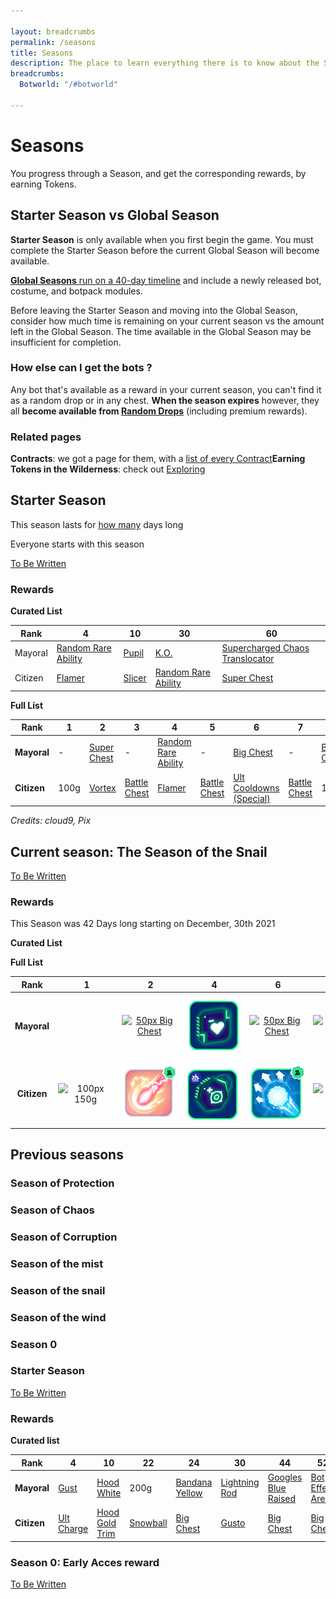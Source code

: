 ```yaml
---

layout: breadcrumbs
permalink: /seasons
title: Seasons
description: The place to learn everything there is to know about the Seasons in Botworld Adventure!
breadcrumbs:
  Botworld: "/#botworld"
  
---
```


# Seasons

<div markdown="1" class=" ghcms ghcms-intro">

You progress through a Season, and get the corresponding rewards, by earning Tokens.

## Starter Season vs Global Season

**Starter Season** is only available when you first begin the game. You must complete the Starter Season before the current Global Season will become available.

[**Global Seasons** run on a 40-day timeline](<#tbc>) and include a newly released bot, costume, and botpack modules.

Before leaving the Starter Season and moving into the Global Season, consider how much time is remaining on your current season vs the amount left in the Global Season. The time available in the Global Season may be insufficient for completion.

### How else can I get the bots ?

Any bot that's available as a reward in your current season, you can't find it as a random drop or in any chest. **When the season expires** however, they all **become available from [Random Drops](</loot#botframes>)** (including premium rewards).

### Related pages

**Contracts**: we got a page for them, with a [list of every Contract](</contracts>)**Earning Tokens in the Wilderness**: check out [Exploring](</exploring>)

</div>

## Starter Season

<div markdown="1" class=" ghcms ghcms-starterseason">

This season lasts for [how many](</contribute#tbw>) days long<br>

Everyone starts with this season

[To Be Written](</contribute#tbw>)
</div>

### Rewards

**Curated List**

| Rank    | 4 | 10 | 30 | 60 |
| -       | - | -  | -  | -  |
| Mayoral | [Random Rare Ability](/abilities) | [Pupil](/pupil)  | [K.O.](/ko)  | [Supercharged Chaos Translocator](/supercharged-chaos-translocator)  |
| Citizen | [Flamer](/flamer) | [Slicer](/slicer)  | [Random Rare Ability](/abilities)  | [Super Chest](/contribute#tbw)  |


**Full List**

<div markdown="1" class=" ghcms ghcms-fulllist">
</div>

| Rank | 1 | 2 | 3 | 4 | 5 | 6 | 7 | 8 | 9 | 10 | 11 | 12 | 13 | 14 | 15 | 16 | 17 | 18 | 19 | 20 | 21 | 22 | 23 | 24 | 25 | 26 | 27 | 28 | 29 | 30 | 31 | 32 | 33 | 34 | 35 | 36 | 37 | 38 | 39 | 40 | 41 | 42 | 43 | 44 | 45 | 46 | 47 | 48 | 49 | 50 | 51 | 52 | 53 | 54 | 55 | 56 | 57 | 58 | 59 | 60 |
|---|---|---|---|---|---|---|---|---|---|---|---|---|---|---|---|---|---|---|---|---|---|---|---|---|---|---|---|---|---|---|---|---|---|---|---|---|---|---|---|---|---|---|---|---|---|---|---|---|---|---|---|---|---|---|---|---|---|---|---|---|
| **Mayoral** | - | [Super Chest](/contribute#tbw) | - | [Random Rare Ability](/abilities) | - | [Big Chest](/contribute#tbw) | - | [Big Chest](/contribute#tbw) | - | [Pupil](/pupil) | - | [Big Chest](/contribute#tbw) | - | [Big Chest](/contribute#tbw) | - | [Chaser Speed](/chaser-speed-rare) | - | [Big Chest](/contribute#tbw) | - | [Big Chest](/contribute#tbw) | - | [Bot Damage (Rare)](/bot-damage-rare) | - | [Big Chest](/contribute#tbw) | - | [Big Chest](/contribute#tbw) | - | [Super Chest](/contribute#tbw) | - | [K.O.](/ko) | - | [Big Chest](/contribute#tbw) | - | [Big Chest](/contribute#tbw) | - | [Super Chest](/contribute#tbw) | - | [Big Chest](/contribute#tbw) | - | [Big Chest](/contribute#tbw) | - | [Random Rare Booster](/boosters) | - | [Big Chest](/contribute#tbw) | - | [Big Chest](/contribute#tbw) | - | [Super Chest](/contribute#tbw) | - | [Big Chest](/contribute#tbw) | - | [Big Chest](/contribute#tbw) | - | [Random Rare Ability](/abilities) | - | [Big Chest](/contribute#tbw) | - | [Super Chest](/contribute#tbw) | - | [Supercharged Chaos Translocator](/supercharged-chaos-translocator)
| **Citizen** | 100g | [Vortex](/vortex) | [Battle Chest](/contribute#tbw) | [Flamer](/flamer) | [Battle Chest](/contribute#tbw) | [Ult Cooldowns (Special)](/ult-cooldowns-special) | [Battle Chest](/contribute#tbw) | 150g | [Battle Chest](/contribute#tbw) | [Slicer](/slicer) | [Battle Chest](/contribute#tbw) | [Chaos Translocator](/chaos-translocator) | [Battle Chest](/contribute#tbw) | 200g | [Battle Chest](/contribute#tbw) | [Power Generation (Special)](/power-generation-special) | [Battle Chest](/contribute#tbw) | 200g | [Battle Chest](/contribute#tbw) | [Big Chest](/contribute#tbw) | [Battle Chest](/contribute#tbw) | 300g | [Battle Chest](/contribute#tbw) | [Random Special Ability](/abilities) | [Battle Chest](/contribute#tbw) | 250g | [Battle Chest](/contribute#tbw) | [Random Special Booster](/boosters) | [Battle Chest](/contribute#tbw) | [Random Rare Ability](/abilities) | [Battle Chest](/contribute#tbw) | 250g | [Battle Chest](/contribute#tbw) | [Big Chest](/contribute#tbw) | [Battle Chest](/contribute#tbw) | [Random Special Ability](/abilities) | [Battle Chest](/contribute#tbw) | [Big Chest](/contribute#tbw) | [Battle Chest](/contribute#tbw) | 250g | [Battle Chest](/contribute#tbw) | [Big Chest](/contribute#tbw) | [Battle Chest](/contribute#tbw) | [Random Special Booster](/boosters) | [Battle Chest](/contribute#tbw) | 250g | [Battle Chest](/contribute#tbw) | [Big Chest](/contribute#tbw) | [Battle Chest](/contribute#tbw) | [Random Special Ability](/abilities) | [Battle Chest](/contribute#tbw) | [Random Special Booster](/boosters) | [Battle Chest](/contribute#tbw) | 250g | [Battle Chest](/contribute#tbw) | [Big Chest](/contribute#tbw) | [Battle Chest](/contribute#tbw) | 500g | [Super Chest](/contribute#tbw) | [Super Chest](/contribute#tbw) |


*Credits: cloud9, Pix*

<div markdown="1" class=" ghcms ghcms-currentseason">

## Current season: The Season of the Snail

[To Be Written](</contribute#tbw>)

### Rewards

This Season was 42 Days long starting on December, 30th 2021

**Curated List**

</div>

**Full List**

<div markdown="1" class=" ghcms ghcms-fulllist2">
</div>

| Rank |            1           |            2           |            4           |            6           |            8           |           10           |           12           |           14           |           16           |           18           |           20           |           22           |     24     |           26           |           28           |           30           |           32           |     34     |           36           |     38     |           40           |           42           |           44           |           46           |           48           |           50           |           52           |           54           |     56     |           58           |           59           |           60           |
| :---: | :---: | :---: | :---: | :---: | :---: | :---: | :---: | :---: | :---: | :---: | :---: | :---: | :---: | :---: | :---: | :---: | :---: | :---: | :---: | :---: | :---: | :---: | :---: | :---: | :---: | :---: | :---: | :---: | :---: | :---: | :---: | :---: |
| **Mayoral** |   | [![50px Big Chest](https://cdn.discordapp.com/attachments/923510071026155550/927162922025766982/chest-special-small.png)](/loot) | [![Lifesteal (Special)](/assets/img/boosters/lifesteal-special.png)](/lifesteal-special) | [![50px Big Chest](https://cdn.discordapp.com/attachments/923510071026155550/927162922025766982/chest-special-small.png)](/loot) | [![50px Big Chest](https://cdn.discordapp.com/attachments/923510071026155550/927162922025766982/chest-special-small.png)](/loot) | ![100px Goggles Orange (Special)](https://cdn.discordapp.com/attachments/923510071026155550/927213374171934780/goggles-orange.png) | [![50px Big Chest](https://cdn.discordapp.com/attachments/923510071026155550/927162922025766982/chest-special-small.png)](/loot) | [![50px Big Chest](https://cdn.discordapp.com/attachments/923510071026155550/927162922025766982/chest-special-small.png)](/loot) | [![50px Super Chest](https://cdn.discordapp.com/attachments/923510071026155550/927146611526729738/chest-rare-small.png)](</loot>) | [![50px Big Chest](https://cdn.discordapp.com/attachments/923510071026155550/927162922025766982/chest-special-small.png)](/loot) | [![100px Botpack Stun (Rare)](/assets/img/boosters/botpack-stun-rare.png)](/botpack-stun-rare) | [![50px Big Chest](https://cdn.discordapp.com/attachments/923510071026155550/927162922025766982/chest-special-small.png)](/loot) | [![50px Big Chest](https://cdn.discordapp.com/attachments/923510071026155550/927162922025766982/chest-special-small.png)](/loot) | [![50px Big Chest](https://cdn.discordapp.com/attachments/923510071026155550/927162922025766982/chest-special-small.png)](/loot) | [![50px Super Chest](https://cdn.discordapp.com/attachments/923510071026155550/927146611526729738/chest-rare-small.png)](</loot>) | [![100px Sheller Bot](https://cdn.discordapp.com/attachments/923510071026155550/927217150614208602/sheller-100px.png)](/sheller) | [![50px Big Chest](https://cdn.discordapp.com/attachments/923510071026155550/927162922025766982/chest-special-small.png)](/loot) | [![50px Big Chest](https://cdn.discordapp.com/attachments/923510071026155550/927162922025766982/chest-special-small.png)](/loot) | [![50px Super Chest](https://cdn.discordapp.com/attachments/923510071026155550/927146611526729738/chest-rare-small.png)](</loot>) | [![50px Big Chest](https://cdn.discordapp.com/attachments/923510071026155550/927162922025766982/chest-special-small.png)](/loot) | [![50px Big Chest](https://cdn.discordapp.com/attachments/923510071026155550/927162922025766982/chest-special-small.png)](/loot) | ![100px Random Booster (Rare)](https://cdn.discordapp.com/attachments/923510071026155550/927221414019334184/random-booster-rare.png) | [![50px Big Chest](https://cdn.discordapp.com/attachments/923510071026155550/927162922025766982/chest-special-small.png)](/loot) | [![50px Big Chest](https://cdn.discordapp.com/attachments/923510071026155550/927162922025766982/chest-special-small.png)](/loot) | ![100px Random Ability Module (Rare)](https://cdn.discordapp.com/attachments/923510071026155550/927135103874895872/random-ability-module-rare.png) | [![50px Big Chest](https://cdn.discordapp.com/attachments/923510071026155550/927162922025766982/chest-special-small.png)](/loot) | [![50px Big Chest](https://cdn.discordapp.com/attachments/923510071026155550/927162922025766982/chest-special-small.png)](/loot) | [![100px Movement Speed (Epic)](/assets/img/boosters/movement-speed-epic.png)](/movement-speed-epic) | [![50px Big Chest](https://cdn.discordapp.com/attachments/923510071026155550/927162922025766982/chest-special-small.png)](/loot) | [![50px Super Chest](https://cdn.discordapp.com/attachments/923510071026155550/927146611526729738/chest-rare-small.png)](</loot>) | [![100px Gravity Surge](/assets/img/abilities/gravity-surge.png)](/gravity-surge) | 
| **Citizen** | ![100px 150g](https://cdn.discordapp.com/attachments/923510071026155550/927219909803507742/gold-150.png) | [![100px Energy Bolt](/assets/img/abilities/energy-bolt.png)](/energy-bolt) | [![Splasher Effect Area (Special)](/assets/img/boosters/splasher-effect-area-special.png)](/splasher-effect-area-special) | [![Knockback Bolt (Special)](/assets/img/abilities/knockback-bolt.png)](/knockback-bolt) | ![100px 150g](https://cdn.discordapp.com/attachments/923510071026155550/927219909803507742/gold-150.png) | ![100px Headwrap Lemon (Common)](https://cdn.discordapp.com/attachments/923510071026155550/927213373928644668/headwrap-lemon.png) | ![100px Random Booster (Special)](https://cdn.discordapp.com/attachments/923510071026155550/927207367551103036/random-booster-special.png) | ![100px 200g](https://cdn.discordapp.com/attachments/923510071026155550/927213373576339477/gold-200.png) | [![100px Poison Bolt (Special)](/assets/img/abilities/poison-bolt.png)](/poison-bolt) | ![100px 200g](https://cdn.discordapp.com/attachments/923510071026155550/927213373576339477/gold-200.png) | [![50px Big Chest](https://cdn.discordapp.com/attachments/923510071026155550/927162922025766982/chest-special-small.png)](/loot) | ![100px 200g](https://cdn.discordapp.com/attachments/923510071026155550/927213373576339477/gold-200.png) | [![50px Big Chest](https://cdn.discordapp.com/attachments/923510071026155550/927162922025766982/chest-special-small.png)](/loot) | ![100px 250g](https://cdn.discordapp.com/attachments/923510071026155550/927213373286912110/gold-250.png) | ![100px Random Booster (Special)](https://cdn.discordapp.com/attachments/923510071026155550/927207367551103036/random-booster-special.png) | ![100px Bot Damage (Rare)](/assets/img/boosters/bot-damage-rare.png) | ![100px 250g](https://cdn.discordapp.com/attachments/923510071026155550/927213373286912110/gold-250.png) | [![50px Big Chest](https://cdn.discordapp.com/attachments/923510071026155550/927162922025766982/chest-special-small.png)](/loot) | ![100px Random Ability Module (Special)](https://cdn.discordapp.com/attachments/923510071026155550/927221047604949042/random-ability-module-special.png) | [![50px Big Chest](https://cdn.discordapp.com/attachments/923510071026155550/927162922025766982/chest-special-small.png)](/loot) | ![100px 250g](https://cdn.discordapp.com/attachments/923510071026155550/927213373286912110/gold-250.png) | [![50px Big Chest](https://cdn.discordapp.com/attachments/923510071026155550/927162922025766982/chest-special-small.png)](/loot) | ![100px Bandana Red (Common)](https://cdn.discordapp.com/attachments/923510071026155550/927202014738415616/bandana-red.png) | ![100px 250g](https://cdn.discordapp.com/attachments/923510071026155550/927213373286912110/gold-250.png) | [![50px Big Chest](https://cdn.discordapp.com/attachments/923510071026155550/927162922025766982/chest-special-small.png)](/loot) | ![100px Random Booster (Special)](https://cdn.discordapp.com/attachments/923510071026155550/927207367551103036/random-booster-special.png) | [![100px Charge Bolt (Rare)](/assets/img/abilities/charge-bolt.png)](/charge-bolt) | ![100px 250g](https://cdn.discordapp.com/attachments/923510071026155550/927213373286912110/gold-250.png) | [![50px Big Chest](https://cdn.discordapp.com/attachments/923510071026155550/927162922025766982/chest-special-small.png)](/loot) | 500g | [![50px Super Chest](https://cdn.discordapp.com/attachments/923510071026155550/927146611526729738/chest-rare-small.png)](</loot>) | [![100px Botpack Damage (Epic)](/assets/img/boosters/botpack-damage-epic.png)](/botpack-damage-epic) |


<div markdown="1" class=" ghcms ghcms-previousseasons">

## Previous seasons

### Season of Protection

### Season of Chaos

### Season of Corruption

### Season of the mist

### Season of the snail

### Season of the wind

### Season 0

### Starter Season

[To Be Written](</contribute#tbw>)

</div>

### Rewards

**Curated list**

| Rank | 4 | 10 | 22 | 24 | 30 | 44 | 52 | 54 | 60 |
| - | - | - | - | - | - | - | - | - | - |
| **Mayoral** | [Gust](/gust) | [Hood White](/contribute#tbw) | 200g | [Bandana Yellow](/contribute#tbw) | [Lightning Rod](/lightning-rod) | [Googles Blue Raised](/contribute#tbw) | [Bot Effect Area](/bot-effect-area-rare) | 250g | [Tornado Bolt](/tornado-bolt) |
| **Citizen** | [Ult Charge](/ult-charge-special) | [Hood Gold Trim](/contribute#tbw) | [Snowball](/snowball) | [Big Chest](/contribute#tbw) | [Gusto](/gusto) | [Big Chest](/contribute#tbw) | [Big Chest](/contribute#tbw) | [Gale](/gale) | [Goggle Monocle](/contribute#tbw) |


### Season 0: Early Acces reward

[To Be Written](/contribute#tbw)

